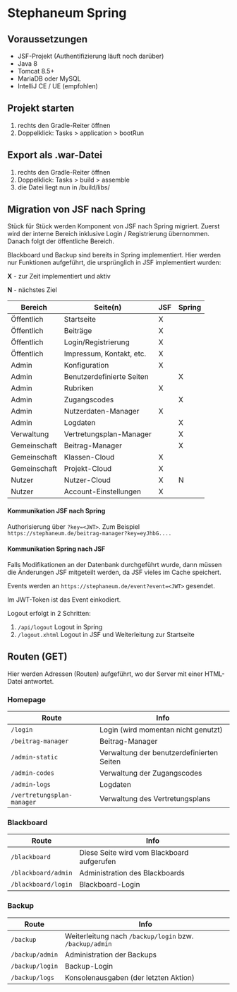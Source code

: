 # Stephaneum Spring

## Voraussetzungen

- JSF-Projekt (Authentifizierung läuft noch darüber)
- Java 8
- Tomcat 8.5+
- MariaDB oder MySQL
- IntelliJ CE / UE (empfohlen)

## Projekt starten

1. rechts den Gradle-Reiter öffnen
2. Doppelklick: Tasks > application > bootRun

## Export als .war-Datei

1. rechts den Gradle-Reiter öffnen
2. Doppelklick: Tasks > build > assemble
3. die Datei liegt nun in <Projekt-Ordner>/build/libs/

## Migration von JSF nach Spring

Stück für Stück werden Komponent von JSF nach Spring migriert.
Zuerst wird der interne Bereich inklusive Login / Registrierung übernommen.
Danach folgt der öffentliche Bereich.

Blackboard und Backup sind bereits in Spring implementiert.
Hier werden nur Funktionen aufgeführt, die ursprünglich in JSF implementiert wurden:

**X** - zur Zeit implementiert und aktiv

**N** - nächstes Ziel

Bereich | Seite(n) | JSF | Spring
---|---|---|---
Öffentlich|Startseite|X|
Öffentlich|Beiträge|X|
Öffentlich|Login/Registrierung|X|
Öffentlich|Impressum, Kontakt, etc.|X|
Admin|Konfiguration|X|
Admin|Benutzerdefinierte Seiten| |X
Admin|Rubriken|X|
Admin|Zugangscodes| |X
Admin|Nutzerdaten-Manager|X|
Admin|Logdaten| |X
Verwaltung|Vertretungsplan-Manager| |X
Gemeinschaft|Beitrag-Manager| |X
Gemeinschaft|Klassen-Cloud|X|
Gemeinschaft|Projekt-Cloud|X|
Nutzer|Nutzer-Cloud|X|N
Nutzer|Account-Einstellungen|X|

#### Kommunikation JSF nach Spring

Authorisierung über `?key=<JWT>`. Zum Beispiel `https://stephaneum.de/beitrag-manager?key=eyJhbG....`

#### Kommunikation Spring nach JSF

Falls Modifikationen an der Datenbank durchgeführt wurde, dann müssen die Änderungen JSF mitgeteilt werden, da JSF vieles im Cache speichert.

Events werden an `https://stephaneum.de/event?event=<JWT>` gesendet.

Im JWT-Token ist das Event einkodiert.

Logout erfolgt in 2 Schritten:
1. `/api/logout` Logout in Spring
2. `/logout.xhtml` Logout in JSF und Weiterleitung zur Startseite

## Routen (GET)

Hier werden Adressen (Routen) aufgeführt, wo der Server mit einer HTML-Datei antwortet.

### Homepage
Route|Info
---|---
`/login`|Login (wird momentan nicht genutzt)
`/beitrag-manager`|Beitrag-Manager
`/admin-static`|Verwaltung der benutzerdefinierten Seiten
`/admin-codes`|Verwaltung der Zugangscodes
`/admin-logs`|Logdaten
`/vertretungsplan-manager`|Verwaltung des Vertretungsplans

### Blackboard
Route|Info
---|---
`/blackboard`|Diese Seite wird vom Blackboard aufgerufen
`/blackboard/admin`|Administration des Blackboards
`/blackboard/login`|Blackboard-Login

### Backup
Route|Info
---|---
`/backup`|Weiterleitung nach `/backup/login` bzw. `/backup/admin`
`/backup/admin`|Administration der Backups
`/backup/login`|Backup-Login
`/backup/logs`|Konsolenausgaben (der letzten Aktion)